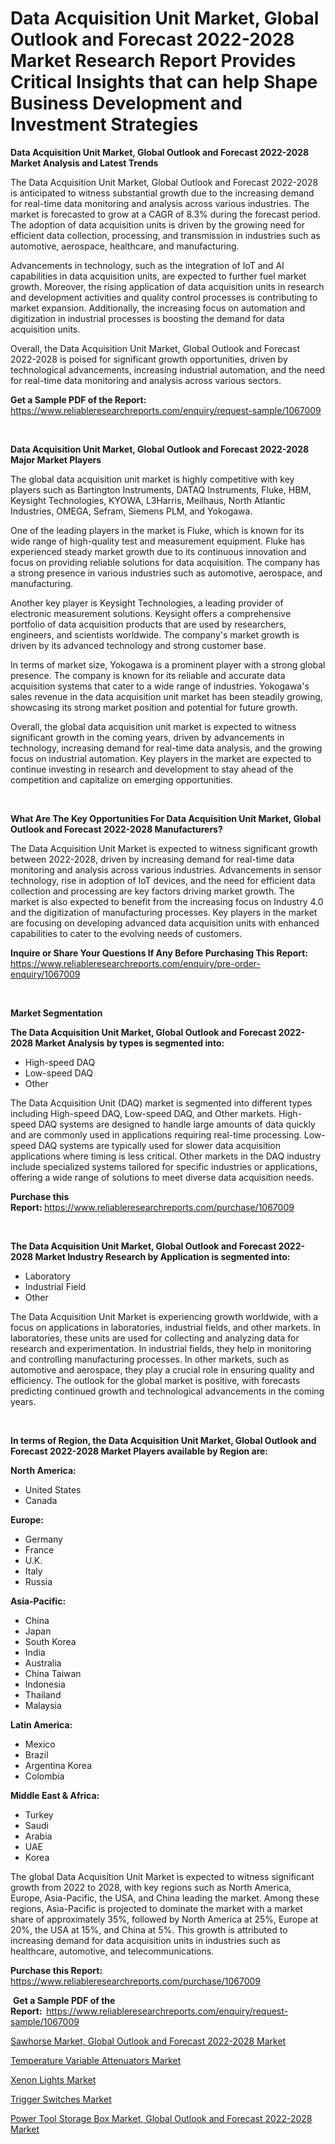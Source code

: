 <p><h1>Data Acquisition Unit Market, Global Outlook and Forecast 2022-2028 Market Research Report Provides Critical Insights that can help Shape Business Development and Investment Strategies</h1></p><p><strong>Data Acquisition Unit Market, Global Outlook and Forecast 2022-2028 Market Analysis and Latest Trends</strong></p>
<p><p>The Data Acquisition Unit Market, Global Outlook and Forecast 2022-2028 is anticipated to witness substantial growth due to the increasing demand for real-time data monitoring and analysis across various industries. The market is forecasted to grow at a CAGR of 8.3% during the forecast period. The adoption of data acquisition units is driven by the growing need for efficient data collection, processing, and transmission in industries such as automotive, aerospace, healthcare, and manufacturing.</p><p>Advancements in technology, such as the integration of IoT and AI capabilities in data acquisition units, are expected to further fuel market growth. Moreover, the rising application of data acquisition units in research and development activities and quality control processes is contributing to market expansion. Additionally, the increasing focus on automation and digitization in industrial processes is boosting the demand for data acquisition units.</p><p>Overall, the Data Acquisition Unit Market, Global Outlook and Forecast 2022-2028 is poised for significant growth opportunities, driven by technological advancements, increasing industrial automation, and the need for real-time data monitoring and analysis across various sectors.</p></p>
<p><strong>Get a Sample PDF of the Report:&nbsp;</strong> <a href="https://www.reliableresearchreports.com/enquiry/request-sample/1067009">https://www.reliableresearchreports.com/enquiry/request-sample/1067009</a></p>
<p>&nbsp;</p>
<p><strong>Data Acquisition Unit Market, Global Outlook and Forecast 2022-2028 Major Market Players</strong></p>
<p><p>The global data acquisition unit market is highly competitive with key players such as Bartington Instruments, DATAQ Instruments, Fluke, HBM, Keysight Technologies, KYOWA, L3Harris, Meilhaus, North Atlantic Industries, OMEGA, Sefram, Siemens PLM, and Yokogawa.</p><p>One of the leading players in the market is Fluke, which is known for its wide range of high-quality test and measurement equipment. Fluke has experienced steady market growth due to its continuous innovation and focus on providing reliable solutions for data acquisition. The company has a strong presence in various industries such as automotive, aerospace, and manufacturing.</p><p>Another key player is Keysight Technologies, a leading provider of electronic measurement solutions. Keysight offers a comprehensive portfolio of data acquisition products that are used by researchers, engineers, and scientists worldwide. The company's market growth is driven by its advanced technology and strong customer base.</p><p>In terms of market size, Yokogawa is a prominent player with a strong global presence. The company is known for its reliable and accurate data acquisition systems that cater to a wide range of industries. Yokogawa's sales revenue in the data acquisition unit market has been steadily growing, showcasing its strong market position and potential for future growth.</p><p>Overall, the global data acquisition unit market is expected to witness significant growth in the coming years, driven by advancements in technology, increasing demand for real-time data analysis, and the growing focus on industrial automation. Key players in the market are expected to continue investing in research and development to stay ahead of the competition and capitalize on emerging opportunities.</p></p>
<p>&nbsp;</p>
<p><strong>What Are The Key Opportunities For Data Acquisition Unit Market, Global Outlook and Forecast 2022-2028 Manufacturers?</strong></p>
<p><p>The Data Acquisition Unit Market is expected to witness significant growth between 2022-2028, driven by increasing demand for real-time data monitoring and analysis across various industries. Advancements in sensor technology, rise in adoption of IoT devices, and the need for efficient data collection and processing are key factors driving market growth. The market is also expected to benefit from the increasing focus on Industry 4.0 and the digitization of manufacturing processes. Key players in the market are focusing on developing advanced data acquisition units with enhanced capabilities to cater to the evolving needs of customers.</p></p>
<p><strong>Inquire or Share Your Questions If Any Before Purchasing This Report:</strong> <a href="https://www.reliableresearchreports.com/enquiry/pre-order-enquiry/1067009">https://www.reliableresearchreports.com/enquiry/pre-order-enquiry/1067009</a></p>
<p>&nbsp;</p>
<p><strong>Market Segmentation</strong></p>
<p><strong>The Data Acquisition Unit Market, Global Outlook and Forecast 2022-2028 Market Analysis by types is segmented into:</strong></p>
<p><ul><li>High-speed DAQ</li><li>Low-speed DAQ</li><li>Other</li></ul></p>
<p><p>The Data Acquisition Unit (DAQ) market is segmented into different types including High-speed DAQ, Low-speed DAQ, and Other markets. High-speed DAQ systems are designed to handle large amounts of data quickly and are commonly used in applications requiring real-time processing. Low-speed DAQ systems are typically used for slower data acquisition applications where timing is less critical. Other markets in the DAQ industry include specialized systems tailored for specific industries or applications, offering a wide range of solutions to meet diverse data acquisition needs.</p></p>
<p><strong>Purchase this Report:&nbsp;</strong><a href="https://www.reliableresearchreports.com/purchase/1067009">https://www.reliableresearchreports.com/purchase/1067009</a></p>
<p>&nbsp;</p>
<p><strong>The Data Acquisition Unit Market, Global Outlook and Forecast 2022-2028 Market Industry Research by Application is segmented into:</strong></p>
<p><ul><li>Laboratory</li><li>Industrial Field</li><li>Other</li></ul></p>
<p><p>The Data Acquisition Unit Market is experiencing growth worldwide, with a focus on applications in laboratories, industrial fields, and other markets. In laboratories, these units are used for collecting and analyzing data for research and experimentation. In industrial fields, they help in monitoring and controlling manufacturing processes. In other markets, such as automotive and aerospace, they play a crucial role in ensuring quality and efficiency. The outlook for the global market is positive, with forecasts predicting continued growth and technological advancements in the coming years.</p></p>
<p>&nbsp;</p>
<p><strong>In terms of Region, the Data Acquisition Unit Market, Global Outlook and Forecast 2022-2028 Market Players available by Region are:</strong></p>
<p>
    <p> <strong> North America: </strong>
        <ul>
            <li>United States</li>
            <li>Canada</li>
        </ul>
        </p> 
    <p> <strong> Europe: </strong>
        <ul>
            <li>Germany</li>
            <li>France</li>
            <li>U.K.</li>
            <li>Italy</li>
            <li>Russia</li>
        </ul>
        </p> 
    <p> <strong> Asia-Pacific: </strong>
        <ul>
            <li>China</li>
            <li>Japan</li>
            <li>South Korea</li>
            <li>India</li>
            <li>Australia</li>
            <li>China Taiwan</li>
            <li>Indonesia</li>
            <li>Thailand</li>
            <li>Malaysia</li>
        </ul>
        </p> 
    <p> <strong> Latin America: </strong>
        <ul>
            <li>Mexico</li>
            <li>Brazil</li>
            <li>Argentina Korea</li>
            <li>Colombia</li>
        </ul>
        </p> 
    <p> <strong> Middle East & Africa: </strong>
        <ul>
            <li>Turkey</li>
            <li>Saudi</li>
            <li>Arabia</li>
            <li>UAE</li>
            <li>Korea</li>
        </ul>
    </p>
    </p>
<p><p>The global Data Acquisition Unit Market is expected to witness significant growth from 2022 to 2028, with key regions such as North America, Europe, Asia-Pacific, the USA, and China leading the market. Among these regions, Asia-Pacific is projected to dominate the market with a market share of approximately 35%, followed by North America at 25%, Europe at 20%, the USA at 15%, and China at 5%. This growth is attributed to increasing demand for data acquisition units in industries such as healthcare, automotive, and telecommunications.</p></p>
<p><strong>Purchase this Report: </strong><a href="https://www.reliableresearchreports.com/purchase/1067009">https://www.reliableresearchreports.com/purchase/1067009</a></p>
<p>&nbsp;<strong>Get a Sample PDF of the Report:&nbsp;&nbsp;</strong><a href="https://www.reliableresearchreports.com/enquiry/request-sample/1067009">https://www.reliableresearchreports.com/enquiry/request-sample/1067009</a></p>
<p><strong></strong></p>
<p><p><a href="https://github.com/juancolorado15/Market-Research-Report-List-1/blob/main/sawhorse-market-global-outlook-and-forecast-2022-2028-market.md">Sawhorse Market, Global Outlook and Forecast 2022-2028 Market</a></p><p><a href="https://medium.com/p/7b5119deff1b/edit">Temperature Variable Attenuators Market</a></p><p><a href="https://medium.com/p/d81a34a826c8/edit">Xenon Lights Market</a></p><p><a href="https://medium.com/p/bff544e2637a/edit">Trigger Switches Market</a></p><p><a href="https://github.com/joannagoyvaerts/Market-Research-Report-List-1/blob/main/power-tool-storage-box-market-global-outlook-and-forecast-2022-2028-market.md">Power Tool Storage Box Market, Global Outlook and Forecast 2022-2028 Market</a></p></p>
